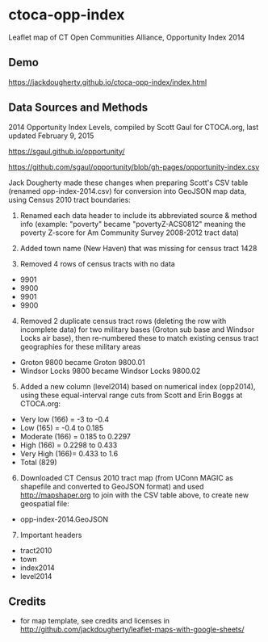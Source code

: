 # ctoca-opp-index
Leaflet map of CT Open Communities Alliance, Opportunity Index 2014

## Demo
https://jackdougherty.github.io/ctoca-opp-index/index.html

## Data Sources and Methods

2014 Opportunity Index Levels, compiled by Scott Gaul for CTOCA.org, last updated February 9, 2015

https://sgaul.github.io/opportunity/

https://github.com/sgaul/opportunity/blob/gh-pages/opportunity-index.csv

Jack Dougherty made these changes when preparing Scott's CSV table (renamed opp-index-2014.csv) for conversion into GeoJSON map data, using Census 2010 tract boundaries:

1. Renamed each data header to include its abbreviated source & method info (example: "poverty" became "povertyZ-ACS0812" meaning the poverty Z-score for Am Community Survey 2008-2012 tract data)

2. Added town name (New Haven) that was missing for census tract 1428

3. Removed 4 rows of census tracts with no data
- 9901
- 9900
- 9901
- 9900

4. Removed 2 duplicate census tract rows (deleting the row with incomplete data) for two military bases (Groton sub base and Windsor Locks air base), then re-numbered these to match existing census tract geographies for these military areas
- Groton	9800	became Groton 9800.01
- Windsor Locks	9800	became  Windsor Locks 9800.02

5. Added a new column (level2014) based on numerical index (opp2014), using these equal-interval range cuts from Scott and Erin Boggs at CTOCA.org:

- Very low (166) = -3 to -0.4
- Low (165)      = -0.4 to 0.185
- Moderate (166) = 0.185 to 0.2297
- High (166)     = 0.2298 to 0.433
- Very High (166)= 0.433 to 1.6
- Total (829)

6. Downloaded CT Census 2010 tract map (from UConn MAGIC as shapefile and converted to GeoJSON format) and used http://mapshaper.org to join with the CSV table above, to create new geospatial file:
- opp-index-2014.GeoJSON

7. Important headers
- tract2010
- town
- index2014
- level2014

## Credits
- for map template, see credits and licenses in http://github.com/jackdougherty/leaflet-maps-with-google-sheets/
